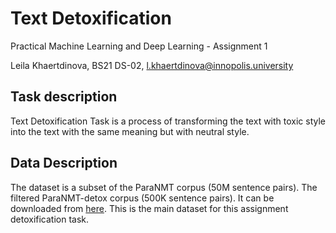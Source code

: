 # Text Detoxification

Practical Machine Learning and Deep Learning - Assignment 1 

Leila Khaertdinova, BS21 DS-02, l.khaertdinova@innopolis.university

## Task description

Text Detoxification Task is a process of transforming the text with toxic style into the text with the same meaning but with neutral style.


## Data Description

The dataset is a subset of the ParaNMT corpus (50M sentence pairs). The filtered ParaNMT-detox corpus (500K sentence pairs). It can be downloaded from [here](https://github.com/skoltech-nlp/detox/releases/download/emnlp2021/filtered_paranmt.zip). This is the main dataset for this assignment detoxification task.
